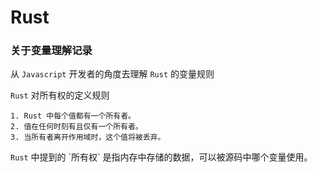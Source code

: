 
# Rust

### 关于变量理解记录
从 `Javascript` 开发者的角度去理解 `Rust` 的变量规则

  `Rust` 对所有权的定义规则

    1. Rust 中每个值都有一个所有者。
    2. 值在任何时刻有且仅有一个所有者。
    3. 当所有者离开作用域时，这个值将被丢弃。

  `Rust` 中提到的 \`所有权\` 是指内存中存储的数据，可以被源码中哪个变量使用。
